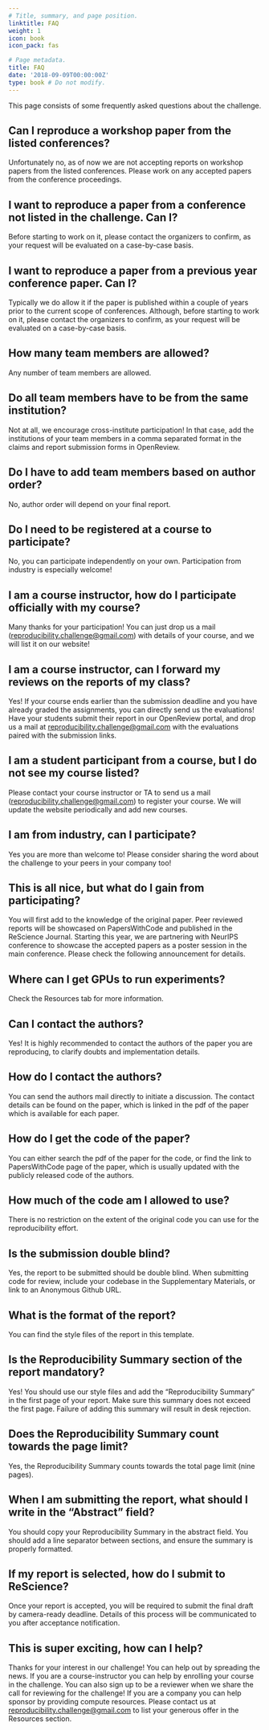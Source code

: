 ```yaml
---
# Title, summary, and page position.
linktitle: FAQ
weight: 1
icon: book
icon_pack: fas

# Page metadata.
title: FAQ
date: '2018-09-09T00:00:00Z'
type: book # Do not modify.
---
```


This page consists of some frequently asked questions about the challenge.

## Can I reproduce a workshop paper from the listed conferences?
Unfortunately no, as of now we are not accepting reports on workshop papers from the listed conferences. Please work on any accepted papers from the conference proceedings.

## I want to reproduce a paper from a conference not listed in the challenge. Can I?
Before starting to work on it, please contact the organizers to confirm, as your request will be evaluated on a case-by-case basis.

## I want to reproduce a paper from a previous year conference paper. Can I?
Typically we do allow it if the paper is published within a couple of years prior to the current scope of conferences. Although, before starting to work on it, please contact the organizers to confirm, as your request will be evaluated on a case-by-case basis.

## How many team members are allowed?
Any number of team members are allowed.

## Do all team members have to be from the same institution?
Not at all, we encourage cross-institute participation! In that case, add the institutions of your team members in a comma separated format in the claims and report submission forms in OpenReview.

## Do I have to add team members based on author order?
No, author order will depend on your final report.

## Do I need to be registered at a course to participate?
No, you can participate independently on your own. Participation from industry is especially welcome!

## I am a course instructor, how do I participate officially with my course?
Many thanks for your participation! You can just drop us a mail (reproducibility.challenge@gmail.com) with details of your course, and we will list it on our website!

## I am a course instructor, can I forward my reviews on the reports of my class?
Yes! If your course ends earlier than the submission deadline and you have already graded the assignments, you can directly send us the evaluations! Have your students submit their report in our OpenReview portal, and drop us a mail at reproducibility.challenge@gmail.com with the evaluations paired with the submission links.

## I am a student participant from a course, but I do not see my course listed?
Please contact your course instructor or TA to send us a mail (reproducibility.challenge@gmail.com) to register your course. We will update the website periodically and add new courses.

## I am from industry, can I participate?
Yes you are more than welcome to! Please consider sharing the word about the challenge to your peers in your company too!

## This is all nice, but what do I gain from participating?
You will first add to the knowledge of the original paper. Peer reviewed reports will be showcased on PapersWithCode and published in the ReScience Journal. Starting this year, we are partnering with NeurIPS conference to showcase the accepted papers as a poster session in the main conference. Please check the following announcement for details.

## Where can I get GPUs to run experiments?
Check the Resources tab for more information.

## Can I contact the authors?
Yes! It is highly recommended to contact the authors of the paper you are reproducing, to clarify doubts and implementation details.

## How do I contact the authors?
You can send the authors mail directly to initiate a discussion. The contact details can be found on the paper, which is linked in the pdf of the paper which is available for each paper.

## How do I get the code of the paper?
You can either search the pdf of the paper for the code, or find the link to PapersWithCode page of the paper, which is usually updated with the publicly released code of the authors.

## How much of the code am I allowed to use?
There is no restriction on the extent of the original code you can use for the reproducibility effort.

## Is the submission double blind?
Yes, the report to be submitted should be double blind. When submitting code for review, include your codebase in the Supplementary Materials, or link to an Anonymous Github URL.

## What is the format of the report?
You can find the style files of the report in this template.

## Is the Reproducibility Summary section of the report mandatory?
Yes! You should use our style files and add the “Reproducibility Summary” in the first page of your report. Make sure this summary does not exceed the first page. Failure of adding this summary will result in desk rejection.

## Does the Reproducibility Summary count towards the page limit?
Yes, the Reproducibility Summary counts towards the total page limit (nine pages).

## When I am submitting the report, what should I write in the “Abstract” field?
You should copy your Reproducibility Summary in the abstract field. You should add a line separator between sections, and ensure the summary is properly formatted.

## If my report is selected, how do I submit to ReScience?
Once your report is accepted, you will be required to submit the final draft by camera-ready deadline. Details of this process will be communicated to you after acceptance notification.

## This is super exciting, how can I help?
Thanks for your interest in our challenge! You can help out by spreading the news. If you are a course-instructor you can help by enrolling your course in the challenge. You can also sign up to be a reviewer when we share the call for reviewing for the challenge! If you are a company you can help sponsor by providing compute resources. Please contact us at reproducibility.challenge@gmail.com to list your generous offer in the Resources section.

